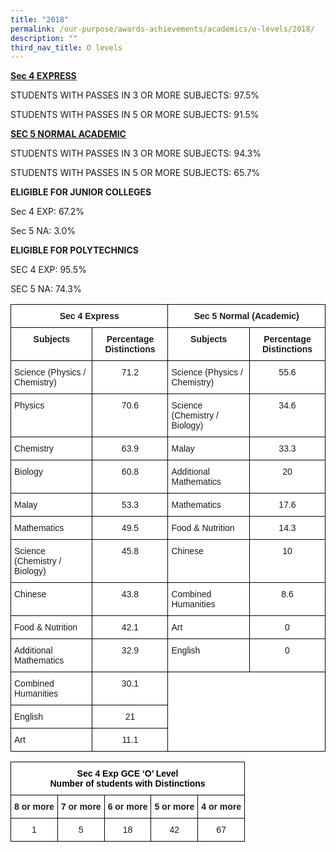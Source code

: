 ```yaml
---
title: "2018"
permalink: /our-purpose/awards-achievements/academics/o-levels/2018/
description: ""
third_nav_title: O levels
---
```

<strong><u>Sec 4 EXPRESS</strong></u>

STUDENTS WITH PASSES IN 3 OR MORE SUBJECTS: 97.5%

STUDENTS WITH PASSES IN 5 OR MORE SUBJECTS: 91.5%

<strong><u>SEC 5 NORMAL ACADEMIC</strong></u>

STUDENTS WITH PASSES IN 3 OR MORE SUBJECTS: 94.3%

STUDENTS WITH PASSES IN 5 OR MORE SUBJECTS: 65.7%

**ELIGIBLE FOR JUNIOR COLLEGES**

Sec 4 EXP: 67.2%

Sec 5 NA: 3.0%

**ELIGIBLE FOR POLYTECHNICS**

SEC 4 EXP: 95.5%

SEC 5 NA: 74.3%

<style type="text/css">
.tg  {border-collapse:collapse;border-spacing:0;}
.tg td{border-color:black;border-style:solid;border-width:1px;font-family:Arial, sans-serif;font-size:14px;
  overflow:hidden;padding:10px 5px;word-break:normal;}
.tg th{border-color:black;border-style:solid;border-width:1px;font-family:Arial, sans-serif;font-size:14px;
  font-weight:normal;overflow:hidden;padding:10px 5px;word-break:normal;}
.tg .tg-9hzb{background-color:#FFF;font-weight:bold;text-align:center;vertical-align:top}
.tg .tg-ktyi{background-color:#FFF;text-align:left;vertical-align:top}
.tg .tg-7yig{background-color:#FFF;text-align:center;vertical-align:top}
</style>
<table class="tg">
<thead>
  <tr>
    <th class="tg-9hzb" colspan="2">Sec 4 Express</th>
    <th class="tg-9hzb" colspan="3">Sec 5 Normal (Academic)</th>
  </tr>
</thead>
<tbody>
  <tr>
    <td class="tg-9hzb">Subjects</td>
    <td class="tg-9hzb">Percentage Distinctions</td>
    <td class="tg-9hzb" colspan="2">Subjects</td>
    <td class="tg-9hzb">Percentage Distinctions</td>
  </tr>
  <tr>
    <td class="tg-ktyi">Science (Physics / Chemistry)</td>
    <td class="tg-7yig">71.2</td>
    <td class="tg-ktyi" colspan="2">Science (Physics / Chemistry)</td>
    <td class="tg-7yig">55.6</td>
  </tr>
  <tr>
    <td class="tg-ktyi">Physics</td>
    <td class="tg-7yig">70.6</td>
    <td class="tg-ktyi" colspan="2">Science (Chemistry / Biology)</td>
    <td class="tg-7yig">34.6</td>
  </tr>
  <tr>
    <td class="tg-ktyi">Chemistry</td>
    <td class="tg-7yig">63.9</td>
    <td class="tg-ktyi" colspan="2">Malay</td>
    <td class="tg-7yig">33.3</td>
  </tr>
  <tr>
    <td class="tg-ktyi">Biology</td>
    <td class="tg-7yig">60.8</td>
    <td class="tg-ktyi" colspan="2">Additional Mathematics</td>
    <td class="tg-7yig">20</td>
  </tr>
  <tr>
    <td class="tg-ktyi">Malay</td>
    <td class="tg-7yig">53.3</td>
    <td class="tg-ktyi" colspan="2">Mathematics</td>
    <td class="tg-7yig">17.6</td>
  </tr>
  <tr>
    <td class="tg-ktyi">Mathematics</td>
    <td class="tg-7yig">49.5</td>
    <td class="tg-ktyi" colspan="2">Food &amp; Nutrition</td>
    <td class="tg-7yig">14.3</td>
  </tr>
  <tr>
    <td class="tg-ktyi">Science (Chemistry / Biology)</td>
    <td class="tg-7yig">45.8</td>
    <td class="tg-ktyi" colspan="2">Chinese</td>
    <td class="tg-7yig">10</td>
  </tr>
  <tr>
    <td class="tg-ktyi">Chinese</td>
    <td class="tg-7yig">43.8</td>
    <td class="tg-ktyi" colspan="2">Combined Humanities</td>
    <td class="tg-7yig">8.6</td>
  </tr>
  <tr>
    <td class="tg-ktyi">Food &amp; Nutrition</td>
    <td class="tg-7yig">42.1</td>
    <td class="tg-ktyi" colspan="2">Art</td>
    <td class="tg-7yig">0</td>
  </tr>
  <tr>
    <td class="tg-ktyi">Additional Mathematics</td>
    <td class="tg-7yig">32.9</td>
    <td class="tg-ktyi" colspan="2">English</td>
    <td class="tg-7yig">0</td>
  </tr>
  <tr>
    <td class="tg-ktyi">Combined Humanities</td>
    <td class="tg-7yig">30.1</td>
    <td class="tg-ktyi" colspan="3" rowspan="3"> &nbsp;&nbsp;<br>&nbsp;&nbsp;<br>&nbsp;&nbsp;</td>
  </tr>
  <tr>
    <td class="tg-ktyi">English</td>
    <td class="tg-7yig">21</td>
  </tr>
  <tr>
    <td class="tg-ktyi">Art</td>
    <td class="tg-7yig">11.1</td>
  </tr>
</tbody>
</table>

<style type="text/css">
.tg  {border-collapse:collapse;border-spacing:0;}
.tg td{border-color:black;border-style:solid;border-width:1px;font-family:Arial, sans-serif;font-size:14px;
  overflow:hidden;padding:10px 5px;word-break:normal;}
.tg th{border-color:black;border-style:solid;border-width:1px;font-family:Arial, sans-serif;font-size:14px;
  font-weight:normal;overflow:hidden;padding:10px 5px;word-break:normal;}
.tg .tg-9hzb{background-color:#FFF;font-weight:bold;text-align:center;vertical-align:top}
.tg .tg-bion{background-color:#FFF;color:#201829;font-weight:bold;text-align:center;vertical-align:top}
.tg .tg-7yig{background-color:#FFF;text-align:center;vertical-align:top}
</style>
<table class="tg">
<thead>
  <tr>
    <th class="tg-9hzb" colspan="5"><span style="color:black">Sec 4 Exp GCE ‘O’ Level</span><br><span style="color:black">Number of students with Distinctions</span></th>
  </tr>
</thead>
<tbody>
  <tr>
    <td class="tg-bion"><span style="color:#201829">8 or more</span></td>
    <td class="tg-bion"><span style="color:#201829">7 or more</span></td>
    <td class="tg-bion"><span style="color:#201829">6 or more</span></td>
    <td class="tg-bion"><span style="color:#201829">5 or more</span></td>
    <td class="tg-bion"><span style="color:#201829">4 or more</span></td>
  </tr>
  <tr>
    <td class="tg-7yig">1</td>
    <td class="tg-7yig">5</td>
    <td class="tg-7yig">18</td>
    <td class="tg-7yig">42</td>
    <td class="tg-7yig">67</td>
  </tr>
</tbody>
</table>